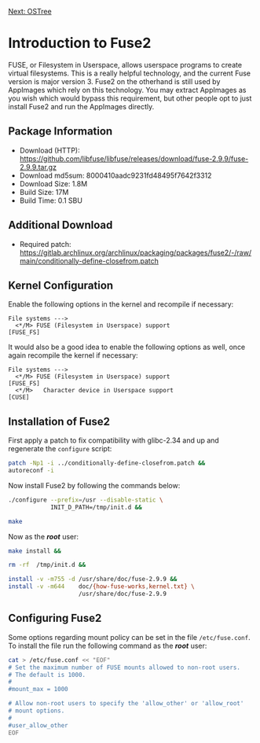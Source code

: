 [Next: OSTree](./2-ostree.md)

# Introduction to Fuse2
FUSE, or Filesystem in Userspace, allows userspace programs to create virtual
filesystems. This is a really helpful technology, and the current Fuse version
is major version 3. Fuse2 on the otherhand is still used by AppImages which
rely on this technology. You may extract AppImages as you wish which would
bypass this requirement, but other people opt to just install Fuse2 and run the
AppImages directly.

## Package Information
- Download (HTTP): https://github.com/libfuse/libfuse/releases/download/fuse-2.9.9/fuse-2.9.9.tar.gz
- Download md5sum: 8000410aadc9231fd48495f7642f3312
- Download Size: 1.8M
- Build Size: 17M
- Build Time: 0.1 SBU

## Additional Download
- Required patch: https://gitlab.archlinux.org/archlinux/packaging/packages/fuse2/-/raw/main/conditionally-define-closefrom.patch

## Kernel Configuration
Enable the following options in the kernel and recompile if necessary:
```
File systems --->
  <*/M> FUSE (Filesystem in Userspace) support                         [FUSE_FS]
```

It would also be a good idea to enable the following options as well, once
again recompile the kernel if necessary:
```
File systems --->
  <*/M> FUSE (Filesystem in Userspace) support                         [FUSE_FS]
  <*/M>   Character device in Userspace support                           [CUSE]
```

## Installation of Fuse2
First apply a patch to fix compatibility with glibc-2.34 and up and regenerate
the `configure` script:
```Bash
patch -Np1 -i ../conditionally-define-closefrom.patch &&
autoreconf -i
```

Now install Fuse2 by following the commands below:
```Bash
./configure --prefix=/usr --disable-static \
            INIT_D_PATH=/tmp/init.d &&

make
```

Now as the ***root*** user:
```Bash
make install &&

rm -rf  /tmp/init.d &&

install -v -m755 -d /usr/share/doc/fuse-2.9.9 &&
install -v -m644    doc/{how-fuse-works,kernel.txt} \
                    /usr/share/doc/fuse-2.9.9
```

## Configuring Fuse2
Some options regarding mount policy can be set in the file `/etc/fuse.conf`.
To install the file run the following command as the ***root*** user:
```Bash
cat > /etc/fuse.conf << "EOF"
# Set the maximum number of FUSE mounts allowed to non-root users.
# The default is 1000.
#
#mount_max = 1000

# Allow non-root users to specify the 'allow_other' or 'allow_root'
# mount options.
#
#user_allow_other
EOF
```
